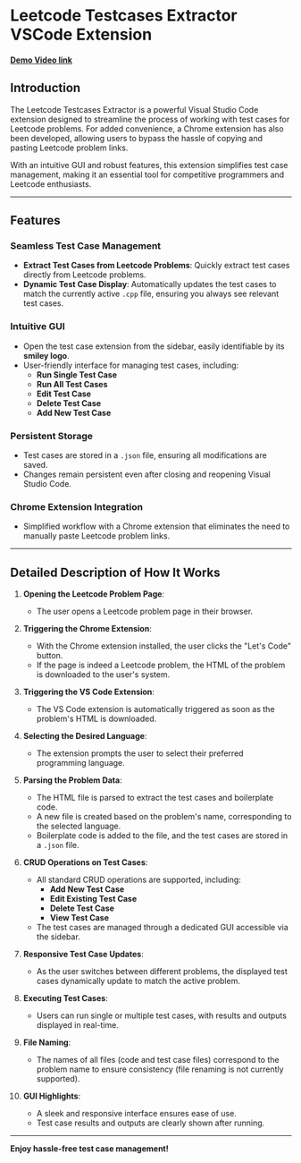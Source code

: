 # Leetcode Testcases Extractor VSCode Extension
#### [Demo Video link](https://www.youtube.com/watch?v=1t02cNeGKcY&t=209s)

## Introduction

The Leetcode Testcases Extractor is a powerful Visual Studio Code extension designed to streamline the process of working with test cases for Leetcode problems. For added convenience, a Chrome extension has also been developed, allowing users to bypass the hassle of copying and pasting Leetcode problem links. 

With an intuitive GUI and robust features, this extension simplifies test case management, making it an essential tool for competitive programmers and Leetcode enthusiasts.

---

## Features

### Seamless Test Case Management
- **Extract Test Cases from Leetcode Problems**: Quickly extract test cases directly from Leetcode problems.
- **Dynamic Test Case Display**: Automatically updates the test cases to match the currently active `.cpp` file, ensuring you always see relevant test cases.

### Intuitive GUI
- Open the test case extension from the sidebar, easily identifiable by its **smiley logo**.
- User-friendly interface for managing test cases, including:
  - **Run Single Test Case**
  - **Run All Test Cases**
  - **Edit Test Case**
  - **Delete Test Case**
  - **Add New Test Case**

### Persistent Storage
- Test cases are stored in a `.json` file, ensuring all modifications are saved.
- Changes remain persistent even after closing and reopening Visual Studio Code.

### Chrome Extension Integration
- Simplified workflow with a Chrome extension that eliminates the need to manually paste Leetcode problem links.

---

## Detailed Description of How It Works

1. **Opening the Leetcode Problem Page**:
   - The user opens a Leetcode problem page in their browser.

2. **Triggering the Chrome Extension**:
   - With the Chrome extension installed, the user clicks the "Let's Code" button.
   - If the page is indeed a Leetcode problem, the HTML of the problem is downloaded to the user's system.

3. **Triggering the VS Code Extension**:
   - The VS Code extension is automatically triggered as soon as the problem's HTML is downloaded.

4. **Selecting the Desired Language**:
   - The extension prompts the user to select their preferred programming language.

5. **Parsing the Problem Data**:
   - The HTML file is parsed to extract the test cases and boilerplate code.
   - A new file is created based on the problem's name, corresponding to the selected language.
   - Boilerplate code is added to the file, and the test cases are stored in a `.json` file.

6. **CRUD Operations on Test Cases**:
   - All standard CRUD operations are supported, including:
     - **Add New Test Case**
     - **Edit Existing Test Case**
     - **Delete Test Case**
     - **View Test Case**
   - The test cases are managed through a dedicated GUI accessible via the sidebar.

7. **Responsive Test Case Updates**:
   - As the user switches between different problems, the displayed test cases dynamically update to match the active problem.

8. **Executing Test Cases**:
   - Users can run single or multiple test cases, with results and outputs displayed in real-time.

9. **File Naming**:
   - The names of all files (code and test case files) correspond to the problem name to ensure consistency (file renaming is not currently supported).

10. **GUI Highlights**:
    - A sleek and responsive interface ensures ease of use.
    - Test case results and outputs are clearly shown after running.

---

**Enjoy hassle-free test case management!**

